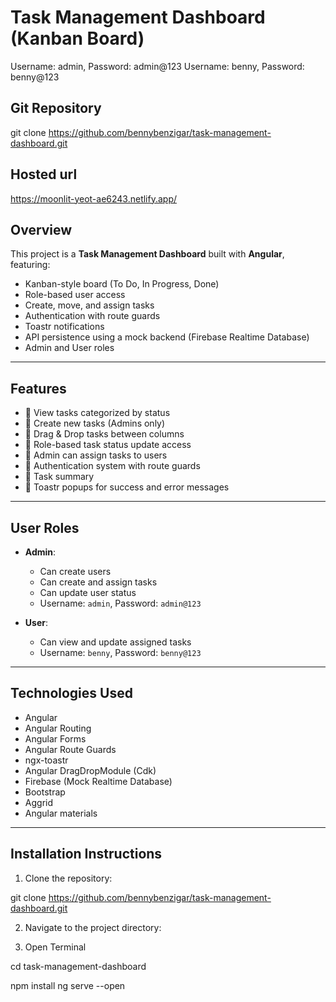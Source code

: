 # Task Management Dashboard (Kanban Board)

Username: admin, Password: admin@123
Username: benny, Password: benny@123
## Git Repository
git clone https://github.com/bennybenzigar/task-management-dashboard.git
## Hosted url
https://moonlit-yeot-ae6243.netlify.app/
## Overview
This project is a **Task Management Dashboard** built with **Angular**, featuring:
- Kanban-style board (To Do, In Progress, Done)
- Role-based user access
- Create, move, and assign tasks
- Authentication with route guards
- Toastr notifications
- API persistence using a mock backend (Firebase Realtime Database)
- Admin and User roles

---

## Features
- 🔹 View tasks categorized by status
- 🔹 Create new tasks (Admins only)
- 🔹 Drag & Drop tasks between columns
- 🔹 Role-based task status update access
- 🔹 Admin can assign tasks to users
- 🔹 Authentication system with route guards
- 🔹 Task summary
- 🔹 Toastr popups for success and error messages

---

## User Roles
- **Admin**:
  - Can create users
  - Can create and assign tasks
  - Can update user status
  - Username: `admin`, Password: `admin@123`

- **User**:
  - Can view and update assigned tasks
  - Username: `benny`, Password: `benny@123`

---

## Technologies Used
- Angular
- Angular Routing
- Angular Forms
- Angular Route Guards
- ngx-toastr
- Angular DragDropModule (Cdk)
- Firebase (Mock Realtime Database)
- Bootstrap
- Aggrid
- Angular materials

---

## Installation Instructions
1. Clone the repository:

git clone https://github.com/bennybenzigar/task-management-dashboard.git


2. Navigate to the project directory:


3. Open Terminal

cd task-management-dashboard


npm install
ng serve --open
